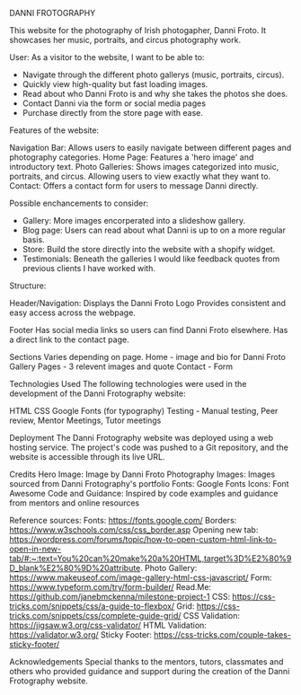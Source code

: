 DANNI FROTOGRAPHY

This website for the photography of Irish photogapher, Danni Froto. It showcases her music, portraits, and circus photography work.

User:
As a visitor to the website, I want to be able to:

- Navigate through the different photo gallerys (music, portraits, circus).
- Quickly view high-quality but fast loading images.
- Read about who Danni Froto is and why she takes the photos she does.
- Contact Danni via the form or social media pages
- Purchase directly from the store page with ease.


Features of the website:

Navigation Bar: Allows users to easily navigate between different pages and photography categories.
Home Page: Features a 'hero image' and introductory text.
Photo Galleries: Shows images categorized into music, portraits, and circus. Allowing users to view exactly what they want to.
Contact: Offers a contact form for users to message Danni directly.

Possible enchancements to consider:
- Gallery: More images encorperated into a slideshow gallery.
- Blog page: Users can read about what Danni is up to on a more regular basis.
- Store: Build the store directly into the website with a shopify widget.
- Testimonials: Beneath the galleries I would like feedback quotes from previous clients I have worked with. 

Structure:

Header/Navigation:
Displays the Danni Froto Logo
Provides consistent and easy access across the webpage.

Footer
Has social media links so users can find Danni Froto elsewhere.
Has a direct link to the contact page.

Sections
Varies depending on page. 
Home - image and bio for Danni Froto
Gallery Pages - 3 relevent images and quote 
Contact - Form 

Technologies Used
The following technologies were used in the development of the Danni Frotography website:

HTML
CSS
Google Fonts (for typography)
Testing - Manual testing, Peer review, Mentor Meetings, Tutor meetings

Deployment
The Danni Frotography website was deployed using a web hosting service. The project's code was pushed to a Git repository, and the website is accessible through its live URL.

Credits
Hero Image: Image by Danni Froto
Photography Images: Images sourced from Danni Frotography's portfolio
Fonts: Google Fonts
Icons: Font Awesome
Code and Guidance: Inspired by code examples and guidance from mentors and online resources

Reference sources: 
Fonts: https://fonts.google.com/
Borders: https://www.w3schools.com/css/css_border.asp
Opening new tab: https://wordpress.com/forums/topic/how-to-open-custom-html-link-to-open-in-new-tab/#:~:text=You%20can%20make%20a%20HTML,target%3D%E2%80%9D_blank%E2%80%9D%20attribute.
Photo Gallery: https://www.makeuseof.com/image-gallery-html-css-javascript/
Form: https://www.typeform.com/try/form-builder/
Read.Me: https://github.com/janebmckenna/milestone-project-1
CSS: https://css-tricks.com/snippets/css/a-guide-to-flexbox/
Grid: https://css-tricks.com/snippets/css/complete-guide-grid/
CSS Validation: https://jigsaw.w3.org/css-validator/
HTML Validation: https://validator.w3.org/
Sticky Footer: https://css-tricks.com/couple-takes-sticky-footer/

Acknowledgements
Special thanks to the mentors, tutors, classmates and others who provided guidance and support during the creation of the Danni Frotography website.